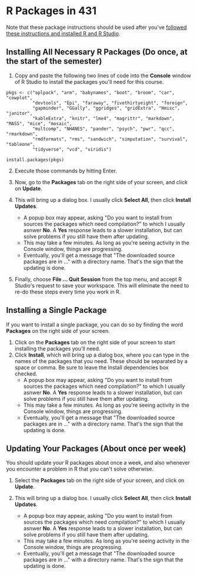 # R Packages in 431

Note that these package instructions should be used after you've [followed these instructions and installed R and R Studio](https://github.com/THOMASELOVE/2019-431/blob/master/SOFTWARE/installR.md).

## Installing All Necessary R Packages (Do once, at the start of the semester)

1. Copy and paste the following two lines of code into the **Console** window of R Studio to install the packages you'll need for this course.

<!-- -->

    pkgs <- c("aplpack", "arm", "babynames", "boot", "broom", "car", "cowplot", 
              "devtools", "Epi", "faraway", "fivethirtyeight", "foreign", 
              "gapminder", "GGally", "ggridges", "gridExtra", "Hmisc", "janitor", 
              "kableExtra", "knitr", "lme4", "magrittr", "markdown", "MASS", "mice", "mosaic", 
              "multcomp", "NHANES", "pander", "psych", "pwr", "qcc", "rmarkdown", 
              "rmdformats", "rms", "sandwich", "simputation", "survival", "tableone", 
              "tidyverse", "vcd", "viridis")

    install.packages(pkgs)

2.  Execute those commands by hitting Enter.

3.  Now, go to the **Packages** tab on the right side of your screen, and click on **Update**. 

4.  This will bring up a dialog box. I usually click **Select All**, then click **Install Updates**. 

    - A popup box may appear, asking "Do you want to install from sources the packages which need compilation?" to which I usually asnwer **No**. A **Yes** response leads to a slower installation, but can solve problems if you still have them after updating.
    - This may take a few minutes. As long as you're seeing activity in the Console window, things are progressing.
    - Eventually, you'll get a message that "The downloaded source packages are in ..." with a directory name. That's the sign that the updating is done.

5.  Finally, choose **File ... Quit Session** from the top menu, and accept R Studio's request to save your workspace. This will eliminate the need to re-do these steps every time you work in R.

## Installing a Single Package

If you want to install a single package, you can do so by finding the word **Packages** on the right side of your screen. 

1. Click on the **Packages** tab on the right side of your screen to start installing the packages you'll need. 
2. Click **Install**, which will bring up a dialog box, where you can type in the names of the packages that you need. These should be separated by a space or comma. Be sure to leave the Install dependencies box checked.
    - A popup box may appear, asking "Do you want to install from sources the packages which need compilation?" to which I usually asnwer **No**. A **Yes** response leads to a slower installation, but can solve problems if you still have them after updating.
    - This may take a few minutes. As long as you're seeing activity in the Console window, things are progressing.
    - Eventually, you'll get a message that "The downloaded source packages are in ..." with a directory name. That's the sign that the updating is done.


## Updating Your Packages (About once per week)

You should update your R packages about once a week, and also whenever you encounter a problem in R that you can't solve otherwise.

1.  Select the **Packages** tab on the right side of your screen, and click on **Update**. 

2.  This will bring up a dialog box. I usually click **Select All**, then click **Install Updates**. 

    - A popup box may appear, asking "Do you want to install from sources the packages which need compilation?" to which I usually asnwer **No**. A **Yes** response leads to a slower installation, but can solve problems if you still have them after updating.
    - This may take a few minutes. As long as you're seeing activity in the Console window, things are progressing.
    - Eventually, you'll get a message that "The downloaded source packages are in ..." with a directory name. That's the sign that the updating is done.

